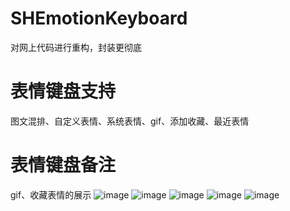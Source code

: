 # SHEmotionKeyboard
对网上代码进行重构，封装更彻底
# 表情键盘支持
图文混排、自定义表情、系统表情、gif、添加收藏、最近表情
# 表情键盘备注
gif、收藏表情的展示
![image](https://github.com/CCSH/SHEmotionKeyboard/blob/master/SHEmotionKeyboardUI/489D7128-795E-48A0-9D6A-97537FFA3A85.png)
![image](https://github.com/CCSH/SHEmotionKeyboard/blob/master/SHEmotionKeyboardUI/7C1E7380-520C-4774-8A39-20901DBBA2C3.png)
![image](https://github.com/CCSH/SHEmotionKeyboard/blob/master/SHEmotionKeyboardUI/AD756480-CBA2-405E-BFA2-2863072E1E79.png)
![image](https://github.com/CCSH/SHEmotionKeyboard/blob/master/SHEmotionKeyboardUI/BCBAA6D1-E6AF-43DF-A8AC-235F252245A0.png)
![image](https://github.com/CCSH/SHEmotionKeyboard/blob/master/SHEmotionKeyboardUI/FA35986B-32D9-4280-9686-D82C9DF02DFC.png)

